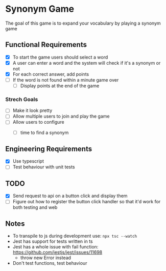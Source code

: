 # Synonym Game

The goal of this game is to expand your vocabulary by playing a synonym game

## Functional Requirements

- [x] To start the game users should select a word
- [x] A user can enter a word and the system will check if it's a synonym or not
- [x] For each correct answer, add points
- [ ] If the word is not found within a minute game over
    - [ ] Display points at the end of the game

### Strech Goals

- [ ] Make it look pretty
- [ ] Allow multiple users to join and play the game
- [ ] Allow users to configure
    - [ ] time to find a synonym 


## Engineering Requirements

- [x] Use typescript
- [ ] Test behaviour with unit tests

## TODO

- [x] Send request to api on a button click and display them 
- [ ] Figure out how to register the button click handler so that it'd work for both testing and web

## Notes

- To transpile to js during development use: `npx tsc --watch` 
- Jest has support for tests written in ts
- Jest has a whole issue with fail function: https://github.com/jestjs/jest/issues/11698 
    - throw new Error instead
- Don't test functions, test behaviour
